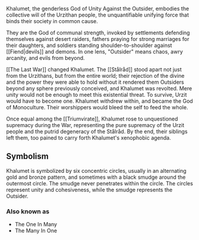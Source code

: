 Khalumet, the genderless God of Unity Against the Outsider, embodies the collective will of the Urzithan people, the unquantifiable unifying force that binds their society in common cause.

They are the God of communal strength, invoked by settlements defending themselves against desert raiders, fathers praying for strong marriages for their daughters, and soldiers standing shoulder-to-shoulder against [[Fiend|devils]] and demons. In one lens, "Outsider" means chaos, awry arcanity, and evils from beyond.

[[The Last War]] changed Khalumet. The [[Stålråd]] stood apart not just from the Urzithans, but from the entire world; their rejection of the divine and the power they were able to hold without it rendered them Outsiders beyond any sphere previously conceived, and Khalumet was revolted. Mere unity would not be enough to meet this existential threat. To survive, Urzit would have to become one. Khalumet withdrew within, and became the God of Monoculture. Their worshippers would bleed the self to feed the whole. 

Once equal among the [[Triumvirate]], Khalumet rose to unquestioned supremacy during the War, representing the pure supremacy of the Urzit people and the putrid degeneracy of the Stålråd. By the end, their siblings left them, too pained to carry forth Khalumet's xenophobic agenda.
## Symbolism
Khalumet is symbolized by six concentric circles, usually in an alternating gold and bronze pattern, and sometimes with a black smudge around the outermost circle. The smudge never penetrates within the circle. The circles represent unity and cohesiveness, while the smudge represents the Outsider.
### Also known as
- The One In Many
- The Many In One